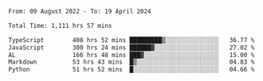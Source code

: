 
<!--START_SECTION:waka-->

```txt
From: 09 August 2022 - To: 19 April 2024

Total Time: 1,111 hrs 57 mins

TypeScript        408 hrs 52 mins █████████▒░░░░░░░░░░░░░░░   36.77 %
JavaScript        300 hrs 24 mins ██████▓░░░░░░░░░░░░░░░░░░   27.02 %
AL                166 hrs 48 mins ███▓░░░░░░░░░░░░░░░░░░░░░   15.00 %
Markdown          53 hrs 43 mins  █▒░░░░░░░░░░░░░░░░░░░░░░░   04.83 %
Python            51 hrs 52 mins  █░░░░░░░░░░░░░░░░░░░░░░░░   04.66 %
```

<!--END_SECTION:waka-->











